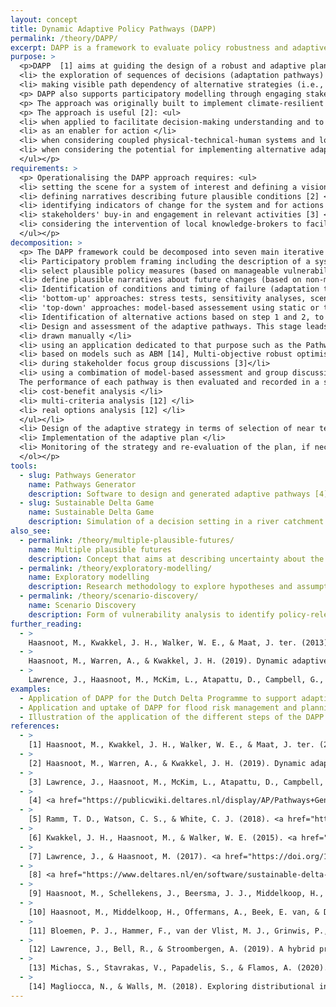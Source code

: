 ```yaml
---
layout: concept
title: Dynamic Adaptive Policy Pathways (DAPP)
permalink: /theory/DAPP/
excerpt: DAPP is a framework to evaluate policy robustness and adaptiveness under deep uncertainty situations. The approach combines adaptive policymaking and adaptive pathways concepts and belong to the approaches categorised under the umbrella Decision Making Under Deep Uncertainty (DMDU).
purpose: >
  <p>DAPP  [1] aims at guiding the design of a robust and adaptive plan as a sequence of actions (near term and alternative actions) over time through [2]: <ul>
  <li> the exploration of sequences of decisions (adaptation pathways) under plausible futures (i.e., scenarios)</li>
  <li> making visible path dependency of alternative strategies (i.e., actions implemented when near term actions could no longer achieve societal objectives)</li></ul></p>
  <p> DAPP also supports participatory modelling through engaging stakeholders and decision makers in problem-solving activities [2,3]</p>
  <p> The approach was originally built to implement climate-resilient pathways for long-term water resources strategic planning and could be transfered to other long-term strategic planning under deep uncertainty [2,13] </p> 
  <p> The approach is useful [2]: <ul>
  <li> when applied to facilitate decision-making understanding and to support the acknowledgement of uncertainties in plans </li>
  <li> as an enabler for action </li>
  <li> when considering coupled physical-technical-human systems and long time planning horizons </li>
  <li> when considering the potential for implementing alternative adaptation actions to solve issues according to how the future may unfold </li> 
  </ul></p>
requirements: >
  <p> Operationalising the DAPP approach requires: <ul>
  <li> setting the scene for a system of interest and defining a vision [2] </li>
  <li> defining narratives describing future plausible conditions [2] </li>
  <li> identifying indicators of change for the system and for actions and associated threshold values [2]</li>
  <li> stakeholders' buy-in and engagement in relevant activities [3] </li>
  <li> considering the intervention of local knowledge-brokers to facilitate the application of the approach and stakeholder engagement [3] </li>
  </ul></p>
decomposition: >
  <p> The DAPP framework could be decomposed into seven main iterative steps [2]:<ol>
  <li> Participatory problem framing including the description of a system of interest boundaries, performance objectives, current and future vulnerabilities. The result of this context setting stage is the definition of conditions of success for the system that would be used to evaluate the performance of policy options and the system itself against plausible future scenarios. Identified vulnerabilities is used to :<ul>
  <li> select plausible policy measures (based on manageable vulnerabilities)</li>
  <li> define plausible narratives about future changes (based on non-manageable vulnerabilities) that could be either static (i.e., with an end point into the future) or transient (describing developments over time) [10]</li></ul></li>
  <li> Identification of conditions and timing of failure (adaptation tipping points (ATPs)) for the system when facing different future scenarios. Approaches to identify ATPs (i.e., threshold values) include: <ul>
  <li> 'bottom-up' approaches: stress tests, sensitivity analyses, scenario discovery [5], expert judgement [1], stakeholder consultation [3]</li>
  <li> 'top-down' approaches: model-based assessement using static or transient [9] scenarios </li></ul></li>
  <li> Identification of alternative actions based on step 1 and 2, to address identified vulnerabilities or opportunities, and determination of their ATPs </li>
  <li> Design and assessment of the adaptive pathways. This stage leads to the design of a pathway map, also defined as "metro map", to achieve a performance objective for the system. Opportunities, no-regret actions, lock-ins and their associated timing of implementation under changing conditions are inferred from the map. Methods to develop and explore adaptive pathways include:<ul>
  <li> drawn manually </li>
  <li> using an application dedicated to that purpose such as the Pathways Generator [4] </li>
  <li> based on models such as ABM [14], Multi-objective robust optimisation models [6], serious games [7,8] </li>
  <li> during stakeholder focus group discussions [3]</li>
  <li> using a combimation of model-based assessment and group discussions </li></ul>
  The performance of each pathway is then evaluated and recorded in a scorecard. Methods of evaluation include:<ul>
  <li> cost-benefit analysis </li>
  <li> multi-criteria analysis [12] </li>
  <li> real options analysis [12] </li>
  </ul></li>
  <li> Design of the adaptive strategy in terms of selection of near term and alternative (long-term) actions. In addition, contingency actions are considered to support the achievement of the selected pathways. Also, a monitoring plan, describing signposts (indicators) and triggers (threshold values) for implementing or not actions according to future conditions, is designed </li>
  <li> Implementation of the adaptive plan </li>
  <li> Monitoring of the strategy and re-evaluation of the plan, if necessary </li>
  </ol></p>
tools:
  - slug: Pathways Generator
    name: Pathways Generator
    description: Software to design and generated adaptive pathways [4]
  - slug: Sustainable Delta Game
    name: Sustainable Delta Game
    description: Simulation of a decision setting in a river catchment to support participants learning and preparing a water management plan to deal with future situations [8]
also_see:
  - permalink: /theory/multiple-plausible-futures/
    name: Multiple plausible futures
    description: Concept that aims at describing uncertainty about the future using exploratory modelling.
  - permalink: /theory/exploratory-modelling/
    name: Exploratory modelling
    description: Research methodology to explore hypotheses and assumptions regarding a system response to plausible future changes.
  - permalink: /theory/scenario-discovery/
    name: Scenario Discovery
    description: Form of vulnerability analysis to identify policy-relevant plausible future scenarios or a limited of future scenarios to focus on.
further_reading:
  - >
    Haasnoot, M., Kwakkel, J. H., Walker, W. E., & Maat, J. ter. (2013). <a href="https://doi.org/10.1016/j.gloenvcha.2012.12.006">Dynamic adaptive policy pathways: A method for crafting robust decisions for a deeply uncertain world. </a> Global Environmental Change, 23(2), 485–498.
  - >
    Haasnoot, M., Warren, A., & Kwakkel, J. H. (2019). Dynamic adaptive policy pathways (DAPP). In Decision Making under Deep Uncertainty (pp. 71–92). Springer, Cham.
  - >
    Lawrence, J., Haasnoot, M., McKim, L., Atapattu, D., Campbell, G., & Stroombergen, A. (2019). Dynamic adaptive policy pathways (DAPP): From theory to practice. In Decision Making under Deep Uncertainty (pp. 187–199). Springer, Cham.
examples:
  - Application of DAPP for the Dutch Delta Programme to support adaptive planning for flood protection in the face of future climate and socio-economic changes. The approach was used to develop adaptation pathways displaying how different measures address different physical conditions and to estimate when such conditions could occur and under which conditions [11]
  - Application and uptake of DAPP for flood risk management and planning under climate change uncertainty in New Zealand [3]
  - Illustration of the application of the different steps of the DAPP approach in the context of the Rhine Delta in The Netherlands for flood risk adaptation against future climate change [1]
references:
  - >
    [1] Haasnoot, M., Kwakkel, J. H., Walker, W. E., & Maat, J. ter. (2013). <a href="https://doi.org/10.1016/j.gloenvcha.2012.12.006">Dynamic adaptive policy pathways: A method for crafting robust decisions for a deeply uncertain world. </a> Global Environmental Change, 23(2), 485–498.
  - >
    [2] Haasnoot, M., Warren, A., & Kwakkel, J. H. (2019). Dynamic adaptive policy pathways (DAPP). In Decision Making under Deep Uncertainty (pp. 71–92). Springer, Cham.
  - >
    [3] Lawrence, J., Haasnoot, M., McKim, L., Atapattu, D., Campbell, G., & Stroombergen, A. (2019). Dynamic adaptive policy pathways (DAPP): From theory to practice. In Decision Making under Deep Uncertainty (pp. 187–199). Springer, Cham.
  - >
    [4] <a href="https://publicwiki.deltares.nl/display/AP/Pathways+Generator">Pathways Generator.</a> (n.d.). Deltares.
  - >
    [5] Ramm, T. D., Watson, C. S., & White, C. J. (2018). <a href="https://doi.org/10.1016/j.compenvurbsys.2018.01.002">Describing adaptation tipping points in coastal flood risk management.</a> Computers, Environment and Urban Systems, 69, 74–86.
  - >
    [6] Kwakkel, J. H., Haasnoot, M., & Walker, W. E. (2015). <a href="https://doi.org/10.1007/s10584-014-1210-4">Developing dynamic adaptive policy pathways: A computer-assisted approach for developing adaptive strategies for a deeply uncertain world.</a> Climatic Change, 132(3), 373–386.
  - >
    [7] Lawrence, J., & Haasnoot, M. (2017). <a href="https://doi.org/10.1016/j.envsci.2016.12.003">What it took to catalyse uptake of dynamic adaptive pathways planning to address climate change uncertainty.</a> Environmental Science & Policy, 68, 47–57.
  - >
    [8] <a href="https://www.deltares.nl/en/software/sustainable-delta-game/#1">Sustainable Delta game. </a> (n.d.). Deltares.
  - >
    [9] Haasnoot, M., Schellekens, J., Beersma, J. J., Middelkoop, H., & Kwadijk, J. C. J. (2015).<a href="https://doi.org/10.1088/1748-9326/10/10/105008"> Transient scenarios for robust climate change adaptation illustrated for water management in The Netherlands.</a> Environmental Research Letters, 10(10), 105008.
  - >
    [10] Haasnoot, M., Middelkoop, H., Offermans, A., Beek, E. van, & Deursen, W. P. A. van. (2012).<a href="https://doi.org/10.1007/s10584-012-0444-2"> Exploring pathways for sustainable water management in river deltas in a changing environment. </a> Climatic Change, 115(3), 795–819.
  - >
    [11] Bloemen, P. J., Hammer, F., van der Vlist, M. J., Grinwis, P., & van Alphen, J. (2019). DMDU into practice: Adaptive delta management in The Netherlands. In Decision Making under Deep Uncertainty (pp. 321–351). Springer, Cham.
  - >
    [12] Lawrence, J., Bell, R., & Stroombergen, A. (2019). A hybrid process to address uncertainty and changing climate risk in coastal areas using dynamic adaptive pathways planning, multi-criteria decision analysis & real options analysis: A New Zealand application. Sustainability, 11(2), 406.
  - >
    [13] Michas, S., Stavrakas, V., Papadelis, S., & Flamos, A. (2020).<a href="https://doi.org/10.1016/j.enpol.2020.111350"> A transdisciplinary modeling framework for the participatory design of dynamic adaptive policy pathways.</a> Energy Policy, 139, 111350.
  - >
    [14] Magliocca, N., & Walls, M. (2018). Exploring distributional influences on and effects of dynamic adaptive policy pathways for repeated coastal hazards.
---
```

